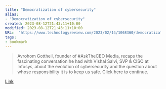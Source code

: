 ```yaml
---
title: "Democratization of cybersecurity"
alias:
- "Democratization of cybersecurity"
created: 2023-08-12T21:43:11+10:00
modified: 2023-08-12T21:43:11+10:00
URL:  "https://www.technologyreview.com/2023/02/14/1068360/democratization-of-cybersecurity/"
tags:
- bookmark
---
```


> Avrohom Gottheil, founder of #AskTheCEO Media, recaps the fascinating conversation he had with Vishal Salvi, SVP & CISO at Infosys, about the evolution of cybersecurity and the question about whose responsibility it is to keep us safe. Click here to continue.

[Link](https://www.technologyreview.com/2023/02/14/1068360/democratization-of-cybersecurity/)